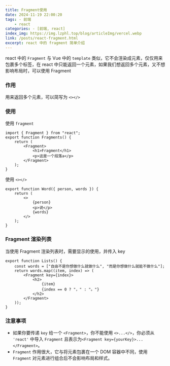 ```yaml
---
title: Fragment使用
date: 2024-11-19 22:00:20
tags: - 前端
    - react
categories: - [前端, react]
index_img: https://img.lzphl.top/blog/articleImg/vercel.webp
link: /posts/react-fragment.html
excerpt: react 中的 fragment 简单介绍
---
```


react 中的 `Fragment` 与 Vue 中的 `template` 类似，它不会渲染成元素，仅仅用来包裹多个标签，在 react 中只能返回一个元素，如果我们想返回多个元素，又不想影响布局时，可以使用 Fragment

### 作用

用来返回多个元素，可以简写为 `<></>`

### 使用

使用 `fragment`

```react
import { Fragment } from "react";
export function Fragments() {
    return (
        <Fragment>
            <h1>Fragment</h1>
            <p>这是一个段落a</p>
        </Fragment>
    );
}

```

使用 `<></>`

```react
export function Word({ person, words }) {
    return (
        <>
            {person}
            <p>说</p>
            {words}
        </>
    );
}

```

### Fragment 渲染列表

当使用 Fragment 渲染列表时，需要显示的使用，并传入 key

```react
export function Lists() {
    const words = ["自由不是你想做什么就做什么", "而是你想做什么就能不做什么"];
    return words.map((item, index) => (
        <Fragment key={index}>
            <h2>
                {item}
                {index == 0 ? "，" : "。"}
            </h2>
        </Fragment>
    ));
}

```

### 注意事项

-   如果你要传递 `key` 给一个 `<Fragment>`，你不能使用 `<>...</>`，你必须从 `'react'` 中导入 `Fragment` 且表示为`<Fragment key={yourKey}>...</Fragment>`。
-   `Fragment` 作用很大，它与将元素包裹在一个 DOM 容器中不同，使用 `Fragment` 对元素进行组合后不会影响布局和样式。

